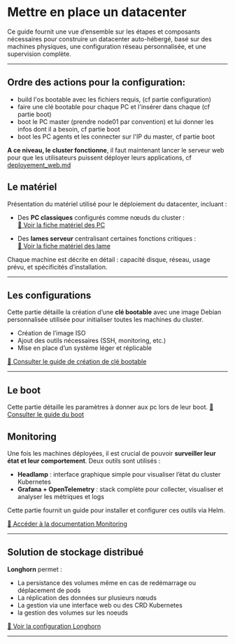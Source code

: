 # Mettre en place un datacenter

Ce guide fournit une vue d’ensemble sur les étapes et composants nécessaires pour construire un datacenter auto-hébergé, basé sur des machines physiques, une configuration réseau personnalisée, et une supervision complète.

---

## Ordre des actions pour la configuration:
- build l'os bootable avec les fichiers requis, (cf partie configuration)
- faire une clé bootable pour chaque PC et l'insérer dans chaque (cf partie boot)
- boot le PC master (prendre node01 par convention) et lui donner les infos dont il a besoin, cf partie boot
- boot les PC agents et les connecter sur l'IP du master, cf partie boot

**A ce niveau, le cluster fonctionne**, il faut maintenant lancer le serveur web pour que les utilisateurs puissent déployer leurs applications, cf [deployement_web.md](https://github.com/CharlesBouquet1011/TC_Center/blob/main/docs/admin/deployement_web.md)




## Le matériel

Présentation du matériel utilisé pour le déploiement du datacenter, incluant :

- Des **PC classiques** configurés comme nœuds du cluster :  
  [📄 Voir la fiche matériel des PC](https://github.com/CharlesBouquet1011/TC_Center/blob/main/docs/admin/PC.md)

- Des **lames serveur** centralisant certaines fonctions critiques :  
  [📄 Voir la fiche matériel des lame](https://github.com/CharlesBouquet1011/TC_Center/blob/main/docs/admin/Lame.md)

Chaque machine est décrite en détail : capacité disque, réseau, usage prévu, et spécificités d’installation.

---

## Les configurations

Cette partie détaille la création d’une **clé bootable** avec une image Debian personnalisée utilisée pour initialiser toutes les machines du cluster.

- Création de l’image ISO
- Ajout des outils nécessaires (SSH, monitoring, etc.)
- Mise en place d’un système léger et réplicable

[📄 Consulter le guide de création de clé bootable](https://github.com/CharlesBouquet1011/TC_Center/blob/main/docs/admin/build_os_bootable.md)

---
## Le boot

Cette partie détaille les paramètres à donner aux pc lors de leur boot.
[📄 Consulter le guide du boot](https://github.com/CharlesBouquet1011/TC_Center/blob/main/docs/admin/boot.md)

## Monitoring

Une fois les machines déployées, il est crucial de pouvoir **surveiller leur état et leur comportement**. Deux outils sont utilisés :

- **Headlamp** : interface graphique simple pour visualiser l’état du cluster Kubernetes
- **Grafana + OpenTelemetry** : stack complète pour collecter, visualiser et analyser les métriques et logs

Cette partie fournit un guide pour installer et configurer ces outils via Helm.

[📄 Accéder à la documentation Monitoring](https://github.com/CharlesBouquet1011/TC_Center/blob/main/docs/admin/monitoring.md)

---

## Solution de stockage distribué
**Longhorn** permet :

- La persistance des volumes même en cas de redémarrage ou déplacement de pods
- La réplication des données sur plusieurs nœuds
- La gestion via une interface web ou des CRD Kubernetes
- la gestion des volumes sur les noeuds

[📄 Voir la configuration Longhorn](https://github.com/CharlesBouquet1011/TC_Center/blob/main/docs/admin/longhorn.md)

---

